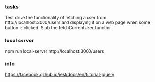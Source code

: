 ### tasks

Test drive the functionality of fetching a user from http://localhost:3000/users and displaying it on a web page when some button is clicked.
Stub the fetchCurrentUser function.

### local server
npm run local-server
http://localhost:3000/users

### info

https://facebook.github.io/jest/docs/en/tutorial-jquery
